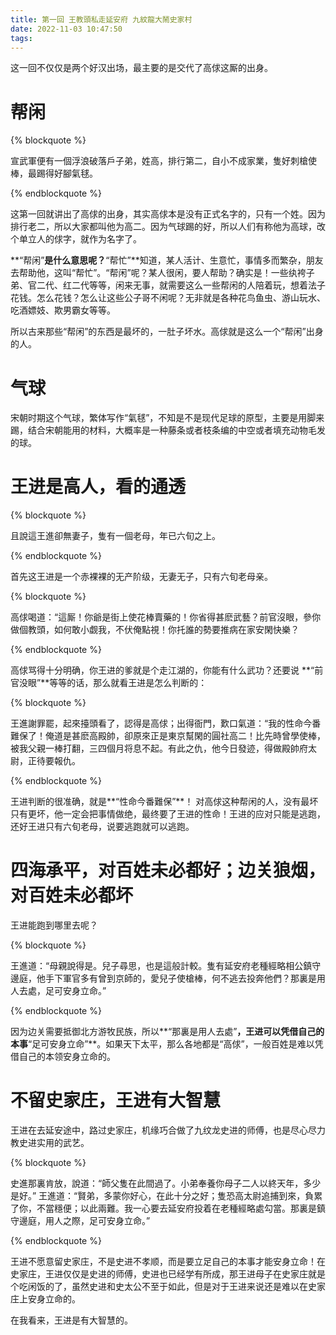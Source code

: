 ```yaml
---
title: 第一回 王教頭私走延安府 九紋龍大鬧史家村
date: 2022-11-03 10:47:50
tags:
---
```


这一回不仅仅是两个好汉出场，最主要的是交代了高俅这厮的出身。

<!-- more -->

# 帮闲

{% blockquote %}

宣武軍便有一個浮浪破落戶子弟，姓高，排行第二，自小不成家業，隻好刺槍使棒，最踢得好腳氣毬。

{% endblockquote %}

这第一回就讲出了高俅的出身，其实高俅本是没有正式名字的，只有一个姓。因为排行老二，所以大家都叫他为高二。因为气球踢的好，所以人们有称他为高球，改个单立人的俅字，就作为名字了。

**“帮闲”**是什么意思呢？**“帮忙”**知道，某人活计、生意忙，事情多而繁杂，朋友去帮助他，这叫“帮忙”。“帮闲”呢？某人很闲，要人帮助？确实是！一些纨袴子弟、官二代、红二代等等，闲来无事，就需要这么一些帮闲的人陪着玩，想着法子花钱。怎么花钱？怎么让这些公子哥不闲呢？无非就是各种花鸟鱼虫、游山玩水、吃酒嫖妓、欺男霸女等等。

所以古来那些“帮闲”的东西是最坏的，一肚子坏水。高俅就是这么一个“帮闲”出身的人。

# 气球

宋朝时期这个气球，繁体写作“氣毬”，不知是不是现代足球的原型，主要是用脚来踢，结合宋朝能用的材料，大概率是一种藤条或者枝条编的中空或者填充动物毛发的球。


# 王进是高人，看的通透

{% blockquote %}

且說這王進卻無妻子，隻有一個老母，年已六旬之上。

{% endblockquote %}

首先这王进是一个赤裸裸的无产阶级，无妻无子，只有六旬老母亲。

{% blockquote %}

高俅喝道：“這厮！你爺是街上使花棒賣藥的！你省得甚麽武藝？前官沒眼，參你做個教頭，如何敢小觑我，不伏俺點視！你托誰的勢要推病在家安閑快樂？

{% endblockquote %}

高俅骂得十分明确，你王进的爹就是个走江湖的，你能有什么武功？还要说 **“前官没眼”**等等的话，那么就看王进是怎么判断的：

{% blockquote %}

王進謝罪罷，起來擡頭看了，認得是高俅；出得衙門，歎口氣道：“我的性命今番難保了！俺道是甚麽高殿帥，卻原來正是東京幫閑的圓社高二！比先時曾學使棒，被我父親一棒打翻，三四個月将息不起。有此之仇，他今日發迹，得做殿帥府太尉，正待要報仇。

{% endblockquote %}

王进判断的很准确，就是**“性命今番難保”**！ 对高俅这种帮闲的人，没有最坏只有更坏，他一定会把事情做绝，最终要了王进的性命！王进的应对只能是逃跑，还好王进只有六旬老母，说要逃跑就可以逃跑。

# 四海承平，对百姓未必都好；边关狼烟，对百姓未必都坏

王进能跑到哪里去呢？

{% blockquote %}

王進道：“母親說得是。兒子尋思，也是這般計較。隻有延安府老種經略相公鎮守邊庭，他手下軍官多有曾到京師的，愛兒子使槍棒，何不逃去投奔他們？那裏是用人去處，足可安身立命。”

{% endblockquote %}

因为边关需要抵御北方游牧民族，所以**“那裏是用人去處”**，王进可以凭借自己的本事**“足可安身立命”**。如果天下太平，那么各地都是“高俅”，一般百姓是难以凭借自己的本领安身立命的。


# 不留史家庄，王进有大智慧

王进在去延安途中，路过史家庄，机缘巧合做了九纹龙史进的师傅，也是尽心尽力教史进实用的武艺。

{% blockquote %}

史進那裏肯放，說道：“師父隻在此間過了。小弟奉養你母子二人以終天年，多少是好。”
王進道：“賢弟，多蒙你好心，在此十分之好；隻恐高太尉追捕到來，負累了你，不當穩便；以此兩難。我一心要去延安府投着在老種經略處勾當。那裏是鎮守邊庭，用人之際，足可安身立命。”

{% endblockquote %}

王进不愿意留史家庄，不是史进不孝顺，而是要立足自己的本事才能安身立命！在史家庄，王进仅仅是史进的师傅，史进也已经学有所成，那王进母子在史家庄就是个吃闲饭的了，虽然史进和史太公不至于如此，但是对于王进来说还是难以在史家庄上安身立命的。

在我看来，王进是有大智慧的。
